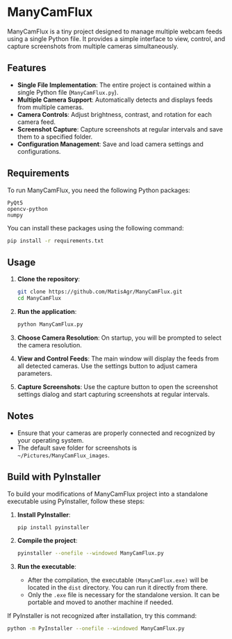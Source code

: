 # ManyCamFlux

ManyCamFlux is a tiny project designed to manage multiple webcam feeds using a single Python file. It provides a simple interface to view, control, and capture screenshots from multiple cameras simultaneously.

## Features

- **Single File Implementation**: The entire project is contained within a single Python file (`ManyCamFlux.py`).
- **Multiple Camera Support**: Automatically detects and displays feeds from multiple cameras.
- **Camera Controls**: Adjust brightness, contrast, and rotation for each camera feed.
- **Screenshot Capture**: Capture screenshots at regular intervals and save them to a specified folder.
- **Configuration Management**: Save and load camera settings and configurations.

## Requirements

To run ManyCamFlux, you need the following Python packages:

```plaintext
PyQt5
opencv-python
numpy
```

You can install these packages using the following command:

```sh
pip install -r requirements.txt
```

## Usage

1. **Clone the repository**:
    ```sh
    git clone https://github.com/MatisAgr/ManyCamFlux.git
    cd ManyCamFlux
    ```

2. **Run the application**:
    ```sh
    python ManyCamFlux.py
    ```

3. **Choose Camera Resolution**: On startup, you will be prompted to select the camera resolution.

4. **View and Control Feeds**: The main window will display the feeds from all detected cameras. Use the settings button to adjust camera parameters.

5. **Capture Screenshots**: Use the capture button to open the screenshot settings dialog and start capturing screenshots at regular intervals.

## Notes

- Ensure that your cameras are properly connected and recognized by your operating system.
- The default save folder for screenshots is `~/Pictures/ManyCamFlux_images`.

## Build with PyInstaller

To build your modifications of ManyCamFlux project into a standalone executable using PyInstaller, follow these steps:

1. **Install PyInstaller**:
    ```sh
    pip install pyinstaller
    ```

2. **Compile the project**:
    ```sh
    pyinstaller --onefile --windowed ManyCamFlux.py
    ```

3. **Run the executable**:
    - After the compilation, the executable `(ManyCamFlux.exe)` will be located in the `dist` directory. You can run it directly from there.
    - Only the `.exe` file is necessary for the standalone version. It can be portable and moved to another machine if needed.

If PyInstaller is not recognized after installation, try this command:
```sh
python -m PyInstaller --onefile --windowed ManyCamFlux.py
```